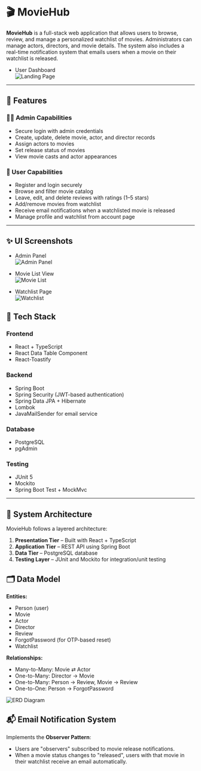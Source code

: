 # 🎬 MovieHub

**MovieHub** is a full-stack web application that allows users to browse, review, and manage a personalized watchlist of movies. Administrators can manage actors, directors, and movie details. The system also includes a real-time notification system that emails users when a movie on their watchlist is released.

<!-- Replace with actual image paths -->
- User Dashboard  
  ![Landing Page](path/to/user-dashboard.png)
---

## 📌 Features

### 👩‍💼 Admin Capabilities
- Secure login with admin credentials
- Create, update, delete movie, actor, and director records
- Assign actors to movies
- Set release status of movies
- View movie casts and actor appearances

### 👤 User Capabilities
- Register and login securely
- Browse and filter movie catalog
- Leave, edit, and delete reviews with ratings (1–5 stars)
- Add/remove movies from watchlist
- Receive email notifications when a watchlisted movie is released
- Manage profile and watchlist from account page

---
## ✨ UI Screenshots



- Admin Panel  
  ![Admin Panel](path/to/admin-panel.png)

- Movie List View  
  ![Movie List](path/to/movie-list.png)

- Watchlist Page  
  ![Watchlist](path/to/watchlist.png)

## 🧱 Tech Stack

### Frontend
- React + TypeScript
- React Data Table Component
- React-Toastify

### Backend
- Spring Boot
- Spring Security (JWT-based authentication)
- Spring Data JPA + Hibernate
- Lombok
- JavaMailSender for email service

### Database
- PostgreSQL
- pgAdmin

### Testing
- JUnit 5
- Mockito
- Spring Boot Test + MockMvc

---

## 🧠 System Architecture

MovieHub follows a layered architecture:

1. **Presentation Tier** – Built with React + TypeScript
2. **Application Tier** – REST API using Spring Boot
3. **Data Tier** – PostgreSQL database
4. **Testing Layer** – JUnit and Mockito for integration/unit testing


## 🗂️ Data Model

**Entities:**
- Person (user)
- Movie
- Actor
- Director
- Review
- ForgotPassword (for OTP-based reset)
- Watchlist

**Relationships:**
- Many-to-Many: Movie ⇄ Actor
- One-to-Many: Director → Movie
- One-to-Many: Person → Review, Movie → Review
- One-to-One: Person → ForgotPassword

<!-- Add your ERD diagram below -->
![ERD Diagram](path/to/your/erd-diagram.png)


## 📬 Email Notification System

Implements the **Observer Pattern**:
- Users are "observers" subscribed to movie release notifications.
- When a movie status changes to "released", users with that movie in their watchlist receive an email automatically.

